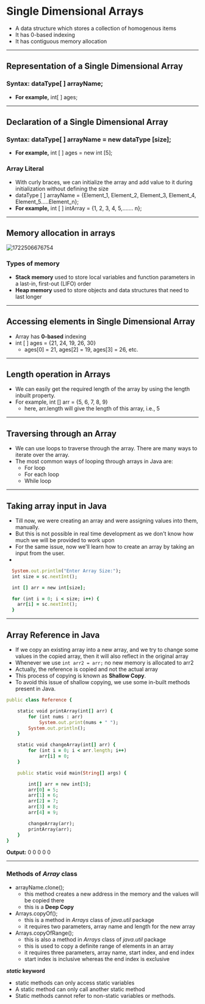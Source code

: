 # Single Dimensional Arrays
- A data structure which stores a collection of homogenous items
- It has 0-based indexing
- It has contiguous memory allocation

---

## Representation of a Single Dimensional Array

### Syntax: dataType[ ] arrayName;
- **For example,** int[ ] ages;

---

## Declaration of a Single Dimensional Array

### Syntax: dataType[ ] arrayName = new dataType [size];
- **For example,** int [ ] ages = new int [5];

### Array Literal
- With curly braces, we can initialize the array and add value to it during initialization without defining the size
- dataType [ ] arrayName = {Element_1, Element_2, Element_3, Element_4, Element_5.....Element_n};
- **For example,** int [ ] intArray = {1, 2, 3, 4, 5,....... n};

---

## Memory allocation in arrays
![1722506676754](https://github.com/user-attachments/assets/02e779b0-82cc-4fb2-8d9c-3ccf55ff3ba2)

### Types of memory
- **Stack memory** used to store local variables and function parameters in a last-in, first-out (LIFO) order
- **Heap memory** used to store objects and data structures that need to last longer

---

## Accessing elements in Single Dimensional Array
- Array has **0-based** indexing
- int [ ] ages = {21, 24, 19, 26, 30}
  - ages[0] = 21, ages[2] = 19, ages[3] = 26, etc.

---

## Length operation in Arrays
- We can easily get the required length of the array by using the length inbuilt property.
- For example, int [] arr = {5, 6, 7, 8, 9}
  - here, arr.length will give the length of this array, i.e., 5

---

## Traversing through an Array
- We can use loops to traverse through the array. There are many ways to iterate over the array.
- The most common ways of looping through arrays in Java are:
  - For loop
  - For each loop
  - While loop

---

## Taking array input in Java

- Till now, we were creating an array and were assigning values into them, manually.
- But this is not possible in real time development as we don't know how much we will be provided to work upon
- For the same issue, now we'll learn how to create an array by taking an input from the user.
- 
```ruby
  System.out.printlm("Enter Array Size:");
  int size = sc.nextInt();

  int [] arr = new int[size];

  for (int i = 0; i < size; i++) {
    arr[i] = sc.nextInt();
  }
```

---

## Array Reference in Java

- If we copy an existing array into a new array, and we try to change some values in the copied array, then it will also reflect in the original array
- Whenever we use ```int arr2 = arr;``` no new memory is allocated to arr2
- Actually, the reference is copied and not the actual array
- This process of copying is known as **Shallow Copy**.
- To avoid this issue of shallow copying, we use some in-built methods present in Java.

```ruby
public class Reference {

    static void printArray(int[] arr) {
        for (int nums : arr)
            System.out.print(nums + " ");
        System.out.println();
    }

    static void changeArray(int[] arr) {
        for (int i = 0; i < arr.length; i++)
            arr[i] = 0;
    }

    public static void main(String[] args) {

        int[] arr = new int[5];
        arr[0] = 5;
        arr[1] = 6;
        arr[2] = 7;
        arr[3] = 8;
        arr[4] = 9;

        changeArray(arr);
        printArray(arr);
    }
}
```
**Output:** 0 0 0 0 0

---

### Methods of _Array_ class
- arrayName.clone();
  - this method creates a new address in the memory and the values will be copied there
  - this is a **Deep Copy**
- Arrays.copyOf();
  - this is a method in _Arrays_ class of _java.util_ package
  - it requires two parameters, array name and length for the new array
- Arrays.copyOfRange();
  - this is also a method in _Arrays_ class of _java.util_ package
  - this is used to copy a definite range of elements in an array
  - it requires three parameters, array name, start index,  and end index
  - start index is inclusive whereas the end index is exclusive

**_static_ keyword**
- static methods can only access static variables
- A static method can only call another static method
- Static methods cannot refer to non-static variables or methods.